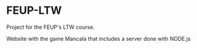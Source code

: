 # FEUP-LTW

Project for the FEUP's LTW course.

Website with the game Mancala that includes a server done with NODE.js
